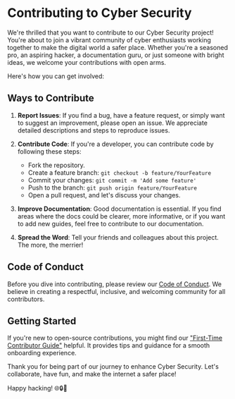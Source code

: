 # Contributing to Cyber Security

We're thrilled that you want to contribute to our Cyber Security project! You're about to join a vibrant community of cyber enthusiasts working together to make the digital world a safer place. Whether you're a seasoned pro, an aspiring hacker, a documentation guru, or just someone with bright ideas, we welcome your contributions with open arms.

Here's how you can get involved:

## Ways to Contribute

1. **Report Issues**: If you find a bug, have a feature request, or simply want to suggest an improvement, please open an issue. We appreciate detailed descriptions and steps to reproduce issues.

2. **Contribute Code**: If you're a developer, you can contribute code by following these steps:
   - Fork the repository.
   - Create a feature branch: `git checkout -b feature/YourFeature`
   - Commit your changes: `git commit -m 'Add some feature'`
   - Push to the branch: `git push origin feature/YourFeature`
   - Open a pull request, and let's discuss your changes.

3. **Improve Documentation**: Good documentation is essential. If you find areas where the docs could be clearer, more informative, or if you want to add new guides, feel free to contribute to our documentation.

4. **Spread the Word**: Tell your friends and colleagues about this project. The more, the merrier!

## Code of Conduct

Before you dive into contributing, please review our [Code of Conduct](CODE_OF_CONDUCT.md). We believe in creating a respectful, inclusive, and welcoming community for all contributors.

## Getting Started

If you're new to open-source contributions, you might find our ["First-Time Contributor Guide"](https://github.com/s41r4j/opcybersec/wiki/First‐Time‐Contributor‐Guide) helpful. It provides tips and guidance for a smooth onboarding experience.

Thank you for being part of our journey to enhance Cyber Security. Let's collaborate, have fun, and make the internet a safer place!

Happy hacking! 🌐🔒💃
